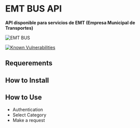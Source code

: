 # EMT BUS API
**API disponible para servicios de EMT (Empresa Municipal de Transportes)**

![EMT BUS](/Destroyer/TelegramBot-nodejs/raw/master/img/emt-bus_logo.png "Logo")

[![Known Vulnerabilities](https://snyk.io/test/github/lorengamboa/emt-bus/badge.svg)](https://snyk.io/test/github/lorengamboa/emt-bus)

## Requerements
## How to Install
## How to Use
   * Authentication
   * Select Category
   * Make a request
